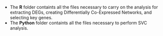 - The **R** folder containts all the files necessary to carry on the analysis  for extracting DEGs, creating Differentially Co-Expressed Networks, and selecting key genes.
- The **Python** folder containts all the files necessary to perform SVC analysis.
